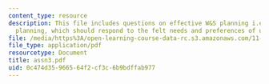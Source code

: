 ```yaml
---
content_type: resource
description: This file includes questions on effective W&S planning i.e. demand-responsive
  planning, which should respond to the felt needs and preferences of users.
file: /media/https%3A/open-learning-course-data-rc.s3.amazonaws.com/11-479-water-and-sanitation-infrastructure-planning-in-developing-countries-spring-2005/0c474d35966564f2cf3c6b9bdffab977_assn3.pdf
file_type: application/pdf
resourcetype: Document
title: assn3.pdf
uid: 0c474d35-9665-64f2-cf3c-6b9bdffab977
---
```

